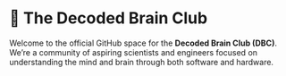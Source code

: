# 🧠 The Decoded Brain Club

Welcome to the official GitHub space for the **Decoded Brain Club (DBC)**. We’re a community of aspiring scientists and engineers focused on understanding the mind and brain through both software and hardware.
